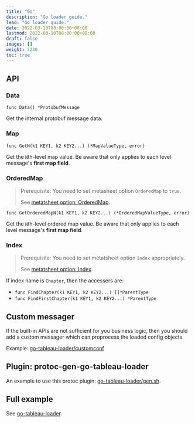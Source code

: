 ```yaml
---
title: "Go"
description: "Go loader guide."
lead: "Go loader guide."
date: 2022-03-10T08:00:00+08:00
lastmod: 2022-03-10T08:00:00+08:00
draft: false
images: []
weight: 3230
toc: true
---
```


## API

### Data

`func Data() *ProtobufMessage`

Get the internal protobuf message data.

### Map

`func GetN(k1 KEY1, k2 KEY2...) (*MapValueType, error)`

Get the `N`th-level map value. Be aware that only applies to each level message's **first map field**.

### OrderedMap

> Prerequisite: You need to set metasheet option `OrderedMap` to `true`.
>
> See [metatsheet option: OrderedMap](../../../excel/metasheet/#option-orderedmap).

`func GetOrderedMapN(k1 KEY1, k2 KEY2...) (*OrderedMapValueType, error)`

Get the `N`th-level ordered map value. Be aware that only applies to each level message's **first map field**.

### Index

> Prerequisite: You need to set metatsheet option `Index` appropriately.
>
> See [metatsheet option: Index](../../../excel/metasheet/#option-index).

If index name is `Chapter`, then the accessers are:

- `func FindChapter(k1 KEY1, k2 KEY2...) []*ParentType`
- `func FindFirstChapter(k1 KEY1, k2 KEY2...) *ParentType`

## Custom messager

If the built-in APIs are not sufficient for you business logic, then you
should add a custom messager which can proprocess the loaded config objects.

Example: [go-tableau-loader/customconf](https://github.com/tableauio/loader/tree/master/test/go-tableau-loader/customconf)

## Plugin: protoc-gen-go-tableau-loader

An example to use this protoc plugin:
[go-tableau-loader/gen.sh](https://github.com/tableauio/loader/blob/master/test/go-tableau-loader/gen.sh).

## Full example

See [go-tableau-loader](https://github.com/tableauio/loader/tree/master/test/go-tableau-loader).
